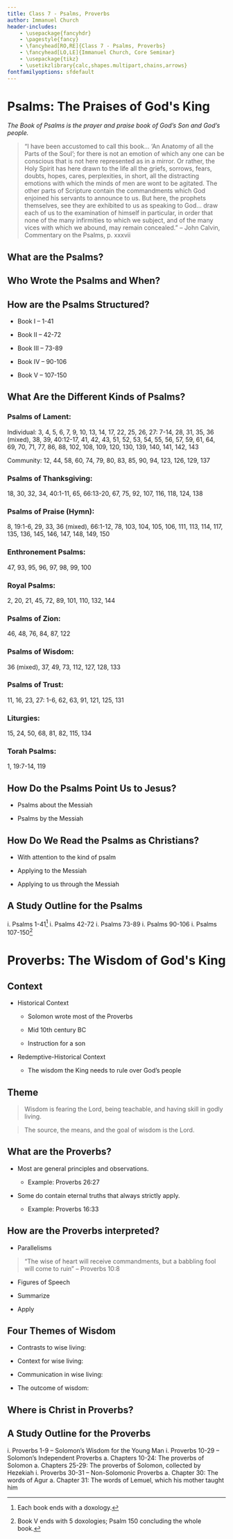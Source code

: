 ```yaml
---
title: Class 7 - Psalms, Proverbs
author: Immanuel Church
header-includes:
    - \usepackage{fancyhdr}
    - \pagestyle{fancy}
    - \fancyhead[RO,RE]{Class 7 - Psalms, Proverbs}
    - \fancyhead[LO,LE]{Immanuel Church, Core Seminar}
    - \usepackage{tikz}
    - \usetikzlibrary{calc,shapes.multipart,chains,arrows}
fontfamilyoptions: sfdefault
---
```


# Psalms: The Praises of God's King

_The Book of Psalms is the prayer and praise book of God’s Son and God’s people._

> “I have been accustomed to call this book... ‘An Anatomy of all the Parts of the Soul’; for there is not an emotion of which any one can be conscious that is not here represented as in a mirror. Or rather, the Holy Spirit has here drawn to the life all the griefs, sorrows, fears, doubts, hopes, cares, perplexities, in short, all the distracting emotions with which the minds of men are wont to be agitated. The other parts of Scripture contain the commandments which God enjoined his servants to announce to us. But here, the prophets themselves, see they are exhibited to us as speaking to God... draw each of us to the examination of himself in particular, in order that none of the many infirmities to which we subject, and of the many vices with which we abound, may remain concealed.” – John Calvin, Commentary on the Psalms, p. xxxvii

## What are the Psalms?

## Who Wrote the Psalms and When?

## How are the Psalms Structured?

- Book I – 1-41

- Book II – 42-72

- Book III – 73-89

- Book IV – 90-106

- Book V – 107-150

## What Are the Different Kinds of Psalms?

### Psalms of Lament:

Individual: 3, 4, 5, 6, 7, 9, 10, 13, 14, 17, 22, 25, 26, 27: 7-14, 28, 31, 35, 36 (mixed), 38, 39, 40:12-17, 41, 42, 43, 51, 52, 53, 54, 55, 56, 57, 59, 61, 64, 69, 70, 71, 77, 86, 88, 102, 108, 109, 120, 130, 139, 140, 141, 142, 143

Community: 12, 44, 58, 60, 74, 79, 80, 83, 85, 90, 94, 123, 126, 129, 137

### Psalms of Thanksgiving:

18, 30, 32, 34, 40:1-11, 65, 66:13-20, 67, 75, 92, 107, 116, 118, 124, 138

### Psalms of Praise (Hymn):

8, 19:1-6, 29, 33, 36 (mixed), 66:1-12, 78, 103, 104, 105, 106, 111, 113, 114, 117, 135, 136, 145, 146, 147, 148, 149, 150

### Enthronement Psalms:

47, 93, 95, 96, 97, 98, 99, 100

### Royal Psalms:

2, 20, 21, 45, 72, 89, 101, 110, 132, 144

### Psalms of Zion:

46, 48, 76, 84, 87, 122

### Psalms of Wisdom:

36 (mixed), 37, 49, 73, 112, 127, 128, 133

### Psalms of Trust:

11, 16, 23, 27: 1-6, 62, 63, 91, 121, 125, 131

### Liturgies:

15, 24, 50, 68, 81, 82, 115, 134

### Torah Psalms:

1, 19:7-14, 119

## How Do the Psalms Point Us to Jesus?

- Psalms about the Messiah

- Psalms by the Messiah

## How Do We Read the Psalms as Christians?

- With attention to the kind of psalm

- Applying to the Messiah

- Applying to us through the Messiah

## A Study Outline for the Psalms

i. Psalms 1-41[^1]
i. Psalms 42-72
i. Psalms 73-89
i. Psalms 90-106
i. Psalms 107-150[^2]

# Proverbs: The Wisdom of God's King

## Context

- Historical Context

  - Solomon wrote most of the Proverbs

  - Mid 10th century BC

  - Instruction for a son

- Redemptive-Historical Context

  - The wisdom the King needs to rule over God’s people

## Theme

> Wisdom is fearing the Lord, being teachable, and having skill in godly living.

> The source, the means, and the goal of wisdom is the Lord.

## What are the Proverbs?

- Most are general principles and observations.

  - Example: Proverbs 26:27

- Some do contain eternal truths that always strictly apply.

  - Example: Proverbs 16:33

## How are the Proverbs interpreted?

- Parallelisms

> “The wise of heart will receive commandments, but a babbling fool will come to ruin” – Proverbs 10:8

- Figures of Speech

- Summarize

- Apply

## Four Themes of Wisdom

- Contrasts to wise living:

- Context for wise living:

- Communication in wise living:

- The outcome of wisdom:

## Where is Christ in Proverbs?

## A Study Outline for the Proverbs

i. Proverbs 1-9 – Solomon’s Wisdom for the Young Man
i. Proverbs 10-29 – Solomon’s Independent Proverbs
   a. Chapters 10-24: The proverbs of Solomon
   a. Chapters 25-29: The proverbs of Solomon, collected by Hezekiah
i. Proverbs 30-31 – Non-Solomonic Proverbs
   a. Chapter 30: The words of Agur
   a. Chapter 31: The words of Lemuel, which his mother taught him


[^1]: Each book ends with a doxology.
[^2]: Book V ends with 5 doxologies; Psalm 150 concluding the whole book.